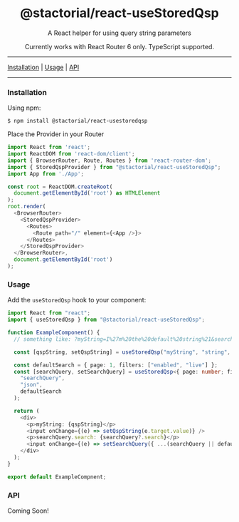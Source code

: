<div align="center">
  <h1>@stactorial/react-useStoredQsp</h1>
  <p>A React helper for using query string parameters
  </p>
  <p>Currently works with React Router 6 only. TypeScript supported.</p>
</div>

<hr/>

<a href="#installation">Installation</a> |
<a href="#usage">Usage</a> |
<a href="#api">API</a>

<!-- <a href="https://pbeshai.github.io/use-query-params/">Demo</a> -->

</div>
<hr/>

### Installation

Using npm:

```
$ npm install @stactorial/react-usestoredqsp
```

Place the Provider in your Router

```js
import React from 'react';
import ReactDOM from 'react-dom/client';
import { BrowserRouter, Route, Routes } from 'react-router-dom';
import { StoredQspProvider } from "@stactorial/react-useStoredQsp";
import App from './App';

const root = ReactDOM.createRoot(
  document.getElementById('root') as HTMLElement
);
root.render(
  <BrowserRouter>
    <StoredQspProvider>
      <Routes>
        <Route path="/" element={<App />}>
      </Routes>
    </StoredQspProvider>
  </BrowserRouter>,
  document.getElementById('root')
);
```

### Usage

Add the `useStoredQsp` hook to your component:

```ts
import React from "react";
import { useStoredQsp } from "@stactorial/react-useStoredQsp";

function ExampleComponent() {
  // something like: ?myString=I%27m%20the%20default%20string%21&searchQuery=%7B"page"%3A1%2C"filters"%3A%5B"enabled"%2C"live"%5D%7D in the URL

  const [qspString, setQspString] = useStoredQsp("myString", "string", "I'm the default string!");

  const defaultSearch = { page: 1, filters: ["enabled", "live"] };
  const [searchQuery, setSearchQuery] = useStoredQsp<{ page: number; filters: string[]; search?: string }>(
    "searchQuery",
    "json",
    defaultSearch
  );

  return (
    <div>
      <p>myString: {qspString}</p>
      <input onChange={(e) => setQspString(e.target.value)} />
      <p>searchQuery.search: {searchQuery?.search}</p>
      <input onChange={(e) => setSearchQuery({ ...(searchQuery || defaultSearch), search: e.target.value })} />
    </div>
  );
}

export default ExampleCompnent;
```

### API

Coming Soon!

<!-- Example for reference from use-query-params
- [UrlUpdateType](#urlupdatetype)
- [Param Types](#param-types)
- [useQueryParam](#usequeryparam)
- [useQueryParams](#usequeryparams-1)
- [withQueryParams](#withqueryparams)
- [QueryParams](#queryparams)
- [encodeQueryParams](#encodequeryparams)
- [QueryParamProvider](#queryparamprovider)
- [Type Definitions](./src/types.ts) and from [serialize-query-params](../serialize-query-params/src/types.ts).
- [Serialization Utility Functions](../serialize-query-params/src/serialize.ts)

For convenience, use-query-params exports all of the [serialize-query-params](../serialize-query-params) library.

#### UrlUpdateType

The `UrlUpdateType` is a string type definings the different methods for updating the URL:

- `'pushIn'`: Push just a single parameter, leaving the rest as is (back button works) (the default)
- `'push'`: Push all parameters with just those specified (back button works)
- `'replaceIn'`: Replace just a single parameter, leaving the rest as is
- `'replace'`: Replace all parameters with just those specified

#### Param Types

See [all param definitions from serialize-query-params here](../serialize-query-params/src/params.ts). You can define your own parameter types by creating an object with an `encode` and a `decode` function. See the existing definitions for examples.

Note that all null and empty values are typically treated as follows:

Note that with the default searchStringToObject implementation that uses URLSearchParams, null and empty values are treated as follows:

| value       | encoding               |
| ----------- | ---------------------- |
| `""`        | `?qp=`                 |
| `null`      | `?` (removed from URL) |
| `undefined` | `?` (removed from URL) |

If you need a more discerning interpretation, you can use [query-string](https://github.com/sindresorhus/query-string)'s parse and stringify to get:

| value       | encoding               |
| ----------- | ---------------------- |
| `""`        | `?qp=`                 |
| `null`      | `?qp`                  |
| `undefined` | `?` (removed from URL) |

Examples in this table assume query parameter named `qp`.

| Param                      | Type            | Example Decoded              | Example Encoded                   |
| -------------------------- | --------------- | ---------------------------- | --------------------------------- |
| StringParam                | string          | `'foo'`                      | `?qp=foo`                         |
| NumberParam                | number          | `123`                        | `?qp=123`                         |
| ObjectParam                | { key: string } | `{ foo: 'bar', baz: 'zzz' }` | `?qp=foo-bar_baz-zzz`             |
| ArrayParam                 | string[]        | `['a','b','c']`              | `?qp=a&qp=b&qp=c`                 |
| JsonParam                  | any             | `{ foo: 'bar' }`             | `?qp=%7B%22foo%22%3A%22bar%22%7D` |
| DateParam                  | Date            | `Date(2019, 2, 1)`           | `?qp=2019-03-01`                  |
| BooleanParam               | boolean         | `true`                       | `?qp=1`                           |
| NumericObjectParam         | { key: number } | `{ foo: 1, bar: 2 }`         | `?qp=foo-1_bar-2`                 |
| DelimitedArrayParam        | string[]        | `['a','b','c']`              | `?qp=a_b_c`                       |
| DelimitedNumericArrayParam | number[]        | `[1, 2, 3]`                  | `?qp=1_2_3`                       |

**Example**

```js
import { ArrayParam, useQueryParam, useQueryParams } from "use-query-params";

// typically used with the hooks:
const [foo, setFoo] = useQueryParam("foo", ArrayParam);
// - OR -
const [query, setQuery] = useQueryParams({ foo: ArrayParam });
```

**Example with Custom Param**

You can define your own params if the ones shipped with this package don't work for you. There are included [serialization utility functions](../serialize-query-params/src/serialize.ts) to make this easier, but you can use whatever you like.

```js
import { encodeDelimitedArray, decodeDelimitedArray } from "use-query-params";

/** Uses a comma to delimit entries. e.g. ['a', 'b'] => qp?=a,b */
const CommaArrayParam = {
  encode: (array: string[] | null | undefined) => encodeDelimitedArray(array, ","),

  decode: (arrayStr: string | string[] | null | undefined) => decodeDelimitedArray(arrayStr, ","),
};
```

<br/>

#### useQueryParam

```js
useQueryParam<T>(name: string, paramConfig?: QueryParamConfig<T>, options?: QueryParamOptions):
  [T | undefined, (newValue: T, updateType?: UrlUpdateType) => void]
```

Given a query param name and query parameter configuration `{ encode, decode }`
return the decoded value and a setter for updating it. If you do not provide a paramConfig, it inherits it from what was defined in the QueryParamProvider, falling back to StringParam if nothing is found.

The setter takes two arguments `(newValue, updateType)` where updateType
is one of `'pushIn' | 'push' | 'replaceIn' | 'replace'`, defaulting to
`'pushIn'`.

You can override options from the QueryParamProvider with the third argument. See [QueryParamOptions](#queryparamoptions) for details.

**Example**

```js
import { useQueryParam, NumberParam } from "use-query-params";

// reads query parameter `foo` from the URL and stores its decoded numeric value
const [foo, setFoo] = useQueryParam("foo", NumberParam);
setFoo(500);
setFoo(123, "push");

// to unset or remove a parameter set it to undefined and use pushIn or replaceIn update types
setFoo(undefined); // ?foo=123&bar=zzz becomes ?bar=zzz

// functional updates are also supported:
setFoo((latestFoo) => latestFoo + 150);
```

<br/>

#### useQueryParams

```js
// option 1: pass only a config with possibly some options
useQueryParams<QPCMap extends QueryParamConfigMapWithInherit>(
  paramConfigMap: QPCMap,
  options?: QueryParamOptions
): [DecodedValueMap<QPCMap>, SetQuery<QPCMap>];

// option 2: pass an array of param names, relying on predefined params for types
useQueryParams<QPCMap extends QueryParamConfigMapWithInherit>(
  names: string[],
  options?: QueryParamOptions
): [DecodedValueMap<QPCMap>, SetQuery<QPCMap>];

// option 3: pass no args, get all params back that were predefined in a proivder
useQueryParams<QPCMap extends QueryParamConfigMapWithInherit>(
): [DecodedValueMap<QPCMap>, SetQuery<QPCMap>];
```

Given a query parameter configuration (mapping query param name to `{ encode, decode }`),
return an object with the decoded values and a setter for updating them.

The setter takes two arguments `(newQuery, updateType)` where updateType
is one of `'pushIn' | 'push' | 'replaceIn' | 'replace'`, defaulting to
`'pushIn'`.

You can override options from the QueryParamProvider with the options argument. See [QueryParamOptions](#queryparamoptions) for details.

**Example**

```js
import { useQueryParams, StringParam, NumberParam } from "use-query-params";

// reads query parameters `foo` and `bar` from the URL and stores their decoded values
const [query, setQuery] = useQueryParams({ foo: NumberParam, bar: StringParam });
setQuery({ foo: 500 });
setQuery({ foo: 123, bar: "zzz" }, "push");

// to unset or remove a parameter set it to undefined and use pushIn or replaceIn update types
setQuery({ foo: undefined }); // ?foo=123&bar=zzz becomes ?bar=zzz

// functional updates are also supported:
setQuery((latestQuery) => ({ foo: latestQuery.foo + 150 }));
```

**Example with Custom Parameter Type**
Parameter types are just objects with `{ encode, decode }` functions. You can
provide your own if the provided ones don't work for your use case.

```js
import { useQueryParams } from "use-query-params";

const MyParam = {
  encode(value) {
    return `${value * 10000}`;
  },

  decode(strValue) {
    return parseFloat(strValue) / 10000;
  },
};

// ?foo=10000 -> query = { foo: 1 }
const [query, setQuery] = useQueryParams({ foo: MyParam });

// goes to ?foo=99000
setQuery({ foo: 99 });
```

<br/>

#### withQueryParams

```js
withQueryParams<QPCMap extends QueryParamConfigMap, P extends InjectedQueryProps<QPCMap>>
  (paramConfigMap: QPCMap, WrappedComponent: React.ComponentType<P>):
      React.FC<Diff<P, InjectedQueryProps<QPCMap>>>
```

Given a query parameter configuration (mapping query param name to `{ encode, decode }`) and
a component, inject the props `query` and `setQuery` into the component based on the config.

The setter takes two arguments `(newQuery, updateType)` where updateType
is one of `'pushIn' | 'push' | 'replaceIn' | 'replace'`, defaulting to
`'pushIn'`.

**Example**

```js
import { withQueryParams, StringParam, NumberParam } from "use-query-params";

const MyComponent = ({ query, setQuery, ...others }) => {
  const { foo, bar } = query;
  return (
    <div>
      foo = {foo}, bar = {bar}
    </div>
  );
};

// reads query parameters `foo` and `bar` from the URL and stores their decoded values
export default withQueryParams({ foo: NumberParam, bar: StringParam }, MyComponent);
```

Note there is also a variant called `withQueryParamsMapped` that allows you to do a react-redux style mapStateToProps equivalent. See [the code](./src/withQueryParams.tsx#L51) or [this example](../../examples/react-router/src/ReadmeExample3Mapped.tsx) for details.

<br/>

#### QueryParams

```js
<QueryParams config={{ foo: NumberParam }}>{({ query, setQuery }) => <div>foo = {query.foo}</div>}</QueryParams>
```

Given a query parameter configuration (mapping query param name to `{ encode, decode }`) and
a component, provide render props `query` and `setQuery` based on the config.

The setter takes two arguments `(newQuery, updateType)` where updateType
is one of `'pushIn' | 'push' | 'replaceIn' | 'replace'`, defaulting to
`'pushIn'`.

<br/>

#### encodeQueryParams

```js
encodeQueryParams<QPCMap extends QueryParamConfigMap>(
  paramConfigMap: QPCMap,
  query: Partial<DecodedValueMap<QPCMap>>
): EncodedQueryWithNulls
```

Convert the values in query to strings via the encode functions configured
in paramConfigMap. This can be useful for constructing links using decoded
query parameters.

**Example**

```js
import { encodeQueryParams, NumberParam } from "use-query-params";
// since v1.0 stringify is not exported from 'use-query-params',
// so you must install the 'query-string' package in case you need it
import { stringify } from "query-string";

// encode each parameter according to the configuration
const encodedQuery = encodeQueryParams({ foo: NumberParam }, { foo });
const link = `/?${stringify(encodedQuery)}`;
```

<br/>

#### QueryParamProvider

```js
// choose an adapter, depending on your router
import { ReactRouter6Adapter } from 'use-query-params/adapters/react-router-6';
import { ReactRouter5Adapter } from 'use-query-params/adapters/react-router-5';
<QueryParamProvider adapter={ReactRouter6Adapter}><App /></QueryParamProvider>

// optionally specify options
import { parse, stringify } from 'query-string';
const options = {
  searchStringToObject: parse,
  objectToSearchString: stringify,
}
<QueryParamProvider adapter={ReactRouter6Adapter} options={options}>
  <App />
</QueryParamProvider>

// optionally nest parameters in options to get automatically on useQueryParams calls
<QueryParamProvider adapter={ReactRouter6Adapter} options={{
  params: { foo: NumberParam }
}}>
  <App> {/* useQueryParams calls have access to foo here */}
    ...
    <Page1>
      <QueryParamProvider options={{ params: { bar: BooleanParam }}}>
        ... {/* useQueryParams calls have access to foo and bar here */}
      </QueryParamProvider>
    </Page1>
    ...
  </App>
</QueryParamProvider>
```

The **QueryParamProvider** component links your routing library's history to
the **useQueryParams** hook. It is needed for the hook to be able to update
the URL and have the rest of your app know about it.

You can specify global options at the provider level.

##### QueryParamOptions

| option                | default                     | description                                                                                                                                                                                                                                                       |
| --------------------- | --------------------------- | ----------------------------------------------------------------------------------------------------------------------------------------------------------------------------------------------------------------------------------------------------------------- | ------- | ------- | ---- | ---------------------- |
| updateType            | "pushIn"                    | How the URL gets updated by default, one of: replace, replaceIn, push, pushIn.                                                                                                                                                                                    |
| searchStringToObject  | from serialize-query-params | How to convert the search string e.g. `?foo=123&bar=x` into an object. Default uses URLSearchParams, but you could also use `parse` from query-string for example. `(searchString: string) => Record<string, string                                               | (string | null)[] | null | undefined>`            |
| objectToSearchString  | from serialize-query-params | How to convert an object (e.g. `{ foo: 'x' }` -> `foo=x` into a search string – no "?" included). Default uses URLSearchParams, but you could also use `stringify` from query-string for example. `(query: Record<string, string                                  | (string | null)[] | null | undefined>) => string` |
| params                | undefined                   | Define parameters at the provider level to be automatically available to hook calls. Type is QueryParamConfigMap, e.g. `{ params: { foo: NumberParam, bar: BooleanParam }}`                                                                                       |
| includeKnownParams    | undefined                   | When true, include all parameters that were configured via the `params` option on a QueryParamProvider. Default behavior depends on the arguments passed to useQueryParams (if not specifying any params, it is true, otherwise false).                           |
| includeAllParams      | false                       | Include all parameters found in the URL even if not configured in any param config.                                                                                                                                                                               |
| removeDefaultsFromUrl | false                       | When true, removes parameters from the URL when set is called if their value is the same as their default (based on the `default` attribute of the Param object, typically populated by `withDefault()`)                                                          |
| _enableBatching_      | false                       | **experimental** - turns on batching (i.e., multiple consecutive calls to setQueryParams in a row only result in a single update to the URL). Currently marked as experimental since we need to update all the tests to verify no issues occur, feedback welcome. |

<br/>

### Development

Run the typescript compiler in watch mode:

```
npm run dev
```

You can run an example app:

```
npm link
cd examples/react-router
npm install
npm link use-query-params
npm start
``` -->

